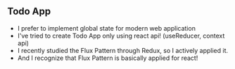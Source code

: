 ## Todo App
- I prefer to implement global state for modern web application
- I've tried to create Todo App only using react api! (useReducer, context api)
- I recently studied the Flux Pattern through Redux, so I actively applied it.
- And I recognize that Flux Pattern is basically applied for react!